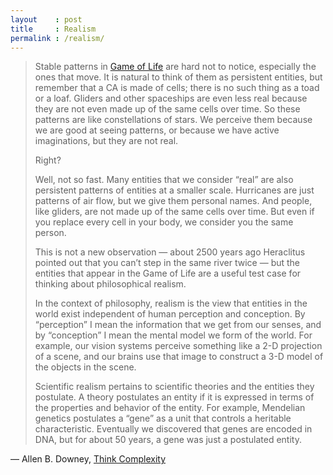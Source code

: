 ```yaml
---
layout    : post
title     : Realism
permalink : /realism/
---
```


> Stable patterns in [Game of Life][life] are hard not to notice, especially the
> ones that move.  It is natural to think of them as persistent entities, but
> remember that a CA is made of cells; there is no such thing as a toad or a
> loaf. Gliders and other spaceships are even less real because they are not
> even made up of the same cells over time. So these patterns are like
> constellations of stars. We perceive them because we are good at seeing
> patterns, or because we have active imaginations, but they are not real.
> 
> Right?
> 
> Well, not so fast. Many entities that we consider “real” are also persistent
> patterns of entities at a smaller scale. Hurricanes are just patterns of air
> flow, but we give them personal names. And people, like gliders, are not made
> up of the same cells over time. But even if you replace every cell in your
> body, we consider you the same person.
> 
> This is not a new observation — about 2500 years ago Heraclitus pointed out that
> you can’t step in the same river twice — but the entities that appear in the
> Game of Life are a useful test case for thinking about philosophical realism.
> 
> In the context of philosophy, realism is the view that entities in the world
> exist independent of human perception and conception. By “perception” I mean
> the information that we get from our senses, and by “conception” I mean the
> mental model we form of the world. For example, our vision systems perceive
> something like a 2-D projection of a scene, and our brains use that image to
> construct a 3-D model of the objects in the scene.
> 
> Scientific realism pertains to scientific theories and the entities they
> postulate. A theory postulates an entity if it is expressed in terms of the
> properties and behavior of the entity. For example, Mendelian genetics
> postulates a “gene” as a unit that controls a heritable characteristic.
> Eventually we discovered that genes are encoded in DNA, but for about 50
> years, a gene was just a postulated entity.

&mdash; Allen B. Downey, [Think Complexity][book]


[life]: http://en.wikipedia.org/wiki/Conway's_Game_of_Life
[book]: http://www.greenteapress.com/compmod/html/book008.html#htoc59
